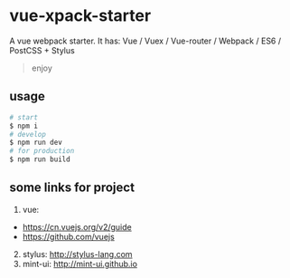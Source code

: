 # vue-xpack-starter
A vue webpack starter.
It has: Vue / Vuex / Vue-router / Webpack / ES6 / PostCSS + Stylus
> enjoy

## usage

```bash
# start
$ npm i
# develop
$ npm run dev
# for production
$ npm run build
```

## some links for project
1. vue:
  * https://cn.vuejs.org/v2/guide
  * https://github.com/vuejs
2. stylus: http://stylus-lang.com
3. mint-ui: http://mint-ui.github.io


